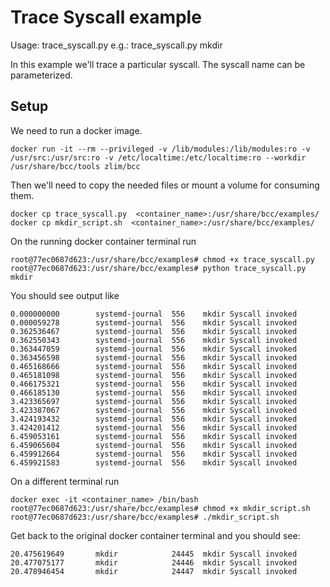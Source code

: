 # Trace Syscall example

Usage: trace_syscall.py <syscall>
e.g.: trace_syscall.py mkdir

In this example we'll trace a particular syscall. The syscall name can be parameterized.

## Setup

We need to run a docker image.

```
docker run -it --rm --privileged -v /lib/modules:/lib/modules:ro -v /usr/src:/usr/src:ro -v /etc/localtime:/etc/localtime:ro --workdir /usr/share/bcc/tools zlim/bcc
```

Then we'll need to copy the needed files or mount a volume for consuming them.

```
docker cp trace_syscall.py  <container_name>:/usr/share/bcc/examples/
docker cp mkdir_script.sh  <container_name>:/usr/share/bcc/examples/
```

On the running docker container terminal run

```
root@77ec0687d623:/usr/share/bcc/examples# chmod +x trace_syscall.py
root@77ec0687d623:/usr/share/bcc/examples# python trace_syscall.py mkdir
```

You should see output like

```
0.000000000        systemd-journal  556    mkdir Syscall invoked
0.000059278        systemd-journal  556    mkdir Syscall invoked
0.362536467        systemd-journal  556    mkdir Syscall invoked
0.362550343        systemd-journal  556    mkdir Syscall invoked
0.363447059        systemd-journal  556    mkdir Syscall invoked
0.363456598        systemd-journal  556    mkdir Syscall invoked
0.465168666        systemd-journal  556    mkdir Syscall invoked
0.465181098        systemd-journal  556    mkdir Syscall invoked
0.466175321        systemd-journal  556    mkdir Syscall invoked
0.466185130        systemd-journal  556    mkdir Syscall invoked
3.423365697        systemd-journal  556    mkdir Syscall invoked
3.423387067        systemd-journal  556    mkdir Syscall invoked
3.424193432        systemd-journal  556    mkdir Syscall invoked
3.424201412        systemd-journal  556    mkdir Syscall invoked
6.459053161        systemd-journal  556    mkdir Syscall invoked
6.459065604        systemd-journal  556    mkdir Syscall invoked
6.459912664        systemd-journal  556    mkdir Syscall invoked
6.459921583        systemd-journal  556    mkdir Syscall invoked
```

On a different terminal run

```
docker exec -it <container_name> /bin/bash
root@77ec0687d623:/usr/share/bcc/examples# chmod +x mkdir_script.sh
root@77ec0687d623:/usr/share/bcc/examples# ./mkdir_script.sh
```

Get back to the original docker container terminal and you should see:

```
20.475619649       mkdir            24445  mkdir Syscall invoked
20.477075177       mkdir            24446  mkdir Syscall invoked
20.478946454       mkdir            24447  mkdir Syscall invoked
```
